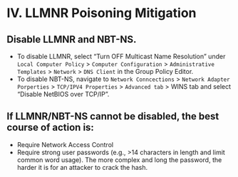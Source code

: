 # IV. LLMNR Poisoning Mitigation

## Disable LLMNR and NBT-NS.

- To disable LLMNR, select “Turn OFF Multicast Name Resolution” under `Local Computer Policy` > `Computer Configuration` > `Administrative Templates` > `Network` > `DNS Client` in the Group Policy Editor.
- To disable NBT-NS, navigate to `Network Conncections` > `Network Adapter Porperties` > `TCP/IPV4 Properties` > `Advanced tab` > WINS tab and select “Disable NetBIOS over TCP/IP”.

## If LLMNR/NBT-NS cannot be disabled, the best course of action is:

- Require Network Access Control
- Require strong user passwords (e.g., >14 characters in length and limit common word usage). The more complex and long the password, the harder it is for an attacker to crack the hash.
